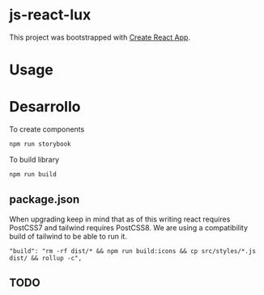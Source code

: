 # js-react-lux

This project was bootstrapped with [Create React App](https://github.com/facebook/create-react-app).

# Usage

# Desarrollo

To create components

```bash
npm run storybook
```

To build library

```bash
npm run build
```

## package.json

When upgrading keep in mind that as of this writing react requires PostCSS7 and 
tailwind requires PostCSS8. We are using a compatibility build of tailwind to 
be able to run it.

    "build": "rm -rf dist/* && npm run build:icons && cp src/styles/*.js dist/ && rollup -c",

## TODO

